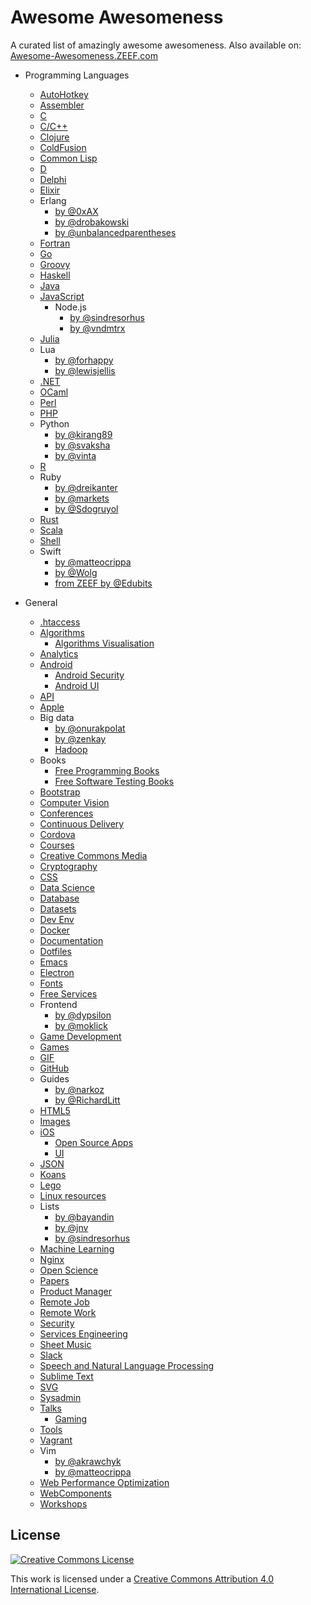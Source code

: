 # Awesome Awesomeness

A curated list of amazingly awesome awesomeness.
Also available on: [Awesome-Awesomeness.ZEEF.com](https://awesome-awesomeness.zeef.com/alexander.bayandin)

- Programming Languages
	- [AutoHotkey](https://github.com/ahkscript/awesome-AutoHotkey)
	- [Assembler](https://github.com/mat0thew/awesome-asm)
	- [C](https://github.com/kozross/awesome-c)
	- [C/C++](https://github.com/fffaraz/awesome-cpp)
	- [Clojure](https://github.com/razum2um/awesome-clojure)
	- [ColdFusion](https://github.com/seancoyne/awesome-coldfusion)
	- [Common Lisp](https://github.com/kozross/awesome-cl)
	- [D](https://github.com/zhaopuming/awesome-d)
	- [Delphi](https://github.com/Fr0sT-Brutal/awesome-delphi)
	- [Elixir](https://github.com/h4cc/awesome-elixir)
	- Erlang
		- [by @0xAX](https://github.com/0xAX/erlang-bookmarks)
		- [by @drobakowski](https://github.com/drobakowski/awesome-erlang)
		- [by @unbalancedparentheses](https://github.com/unbalancedparentheses/spawnedshelter)
	- [Fortran](https://github.com/rabbiabram/awesome-fortran)
	- [Go](https://github.com/avelino/awesome-go)
	- [Groovy](https://github.com/kdabir/awesome-groovy)
	- [Haskell](https://github.com/krispo/awesome-haskell)
	- [Java](https://github.com/akullpp/awesome-java)
	- [JavaScript](https://github.com/sorrycc/awesome-javascript)
		- Node.js
			- [by @sindresorhus](https://github.com/sindresorhus/awesome-nodejs)
			- [by @vndmtrx](https://github.com/vndmtrx/awesome-nodejs)
	- [Julia](https://github.com/svaksha/Julia.jl)
	- Lua
		- [by @forhappy](https://github.com/forhappy/awesome-lua)
		- [by @lewisjellis](https://github.com/LewisJEllis/awesome-lua)
	- [.NET](https://github.com/quozd/awesome-dotnet)
	- [OCaml](https://github.com/rizo/awesome-ocaml)
	- [Perl](https://github.com/hachiojipm/awesome-perl)
	- [PHP](https://github.com/ziadoz/awesome-php)
	- Python
		- [by @kirang89](https://github.com/kirang89/pycrumbs)
		- [by @svaksha](https://github.com/svaksha/pythonidae)
		- [by @vinta](https://github.com/vinta/awesome-python)
	- [R](https://github.com/qinwf/awesome-R)
	- Ruby
		- [by @dreikanter](https://github.com/dreikanter/ruby-bookmarks)
		- [by @markets](https://github.com/markets/awesome-ruby)
		- [by @Sdogruyol](https://github.com/Sdogruyol/awesome-ruby)
	- [Rust](https://github.com/kud1ing/awesome-rust)
	- [Scala](https://github.com/lauris/awesome-scala)
	- [Shell](https://github.com/alebcay/awesome-shell)
	- Swift
		- [by @matteocrippa](https://github.com/matteocrippa/awesome-swift)
		- [by @Wolg](https://github.com/Wolg/awesome-swift)
		- [from ZEEF by @Edubits](https://awesome-swift.zeef.com/robin.eggenkamp)

- General
	- [.htaccess](https://github.com/phanan/htaccess)
	- [Algorithms](https://github.com/tayllan/awesome-algorithms)
		- [Algorithms Visualisation](https://github.com/enjalot/algovis)
	- [Analytics](https://github.com/onurakpolat/awesome-analytics)
	- [Android](https://github.com/JStumpp/awesome-android)
		- [Android Security](https://github.com/ashishb/android-security-awesome)
		- [Android UI](https://github.com/wasabeef/awesome-android-ui)
	- [API](https://github.com/Kikobeats/awesome-api)
	- [Apple](https://github.com/joeljfischer/awesome-apple)
	- Big data
		- [by @onurakpolat](https://github.com/onurakpolat/awesome-bigdata)
		- [by @zenkay](https://github.com/zenkay/bigdata-ecosystem)
		- [Hadoop](https://github.com/youngwookim/awesome-hadoop)
	- Books
		- [Free Programming Books](https://github.com/vhf/free-programming-books)
		- [Free Software Testing Books](https://github.com/ligurio/free-software-testing-books)
	- [Bootstrap](https://github.com/therebelrobot/awesome-bootstrap)
	- [Computer Vision](https://github.com/jbhuang0604/awesome-computer-vision)
	- [Conferences](https://github.com/RichardLitt/awesome-conferences)
	- [Continuous Delivery](https://github.com/itech001/ciandcd)
	- [Cordova](https://github.com/busterc/awesome-cordova)
	- [Courses](https://github.com/prakhar1989/awesome-courses)
	- [Creative Commons Media](https://github.com/shime/creative-commons-media)
	- [Cryptography](https://github.com/MaciejCzyzewski/retter)
	- [CSS](https://github.com/sota0805/awesome-css)
	- [Data Science](https://github.com/okulbilisim/awesome-datascience)
	- [Database](https://github.com/numetriclabz/awesome-db)
	- [Datasets](https://github.com/caesar0301/awesome-public-datasets)
	- [Dev Env](https://github.com/jondot/awesome-devenv)
	- [Docker](https://github.com/veggiemonk/awesome-docker)
	- [Documentation](https://github.com/PharkMillups/beautiful-docs)
	- [Dotfiles](https://github.com/webpro/awesome-dotfiles)
	- [Emacs](https://github.com/emacs-tw/awesome-emacs)
	- [Electron](https://github.com/sindresorhus/awesome-electron)
	- [Fonts](https://github.com/brabadu/awesome-fonts)
	- [Free Services](https://github.com/ripienaar/free-for-dev)
	- Frontend
		- [by @dypsilon](https://github.com/dypsilon/frontend-dev-bookmarks)
		- [by @moklick](https://github.com/moklick/frontend-stuff)
	- [Game Development](https://github.com/ellisonleao/magictools)
	- [Games](https://github.com/leereilly/games)
	- [GIF](https://github.com/Kikobeats/awesome-gif)
	- [GitHub](https://github.com/Kikobeats/awesome-github)
	- Guides
		- [by @narkoz](https://github.com/narkoz/guides)
		- [by @RichardLitt](https://github.com/RichardLitt/awesome-styleguides)
	- [HTML5](https://github.com/diegocard/awesome-html5)
	- [Images](https://github.com/heyalexej/awesome-images)
	- [iOS](https://github.com/vsouza/awesome-ios)
		- [Open Source Apps](https://github.com/dkhamsing/open-source-ios-apps)
		- [UI](https://github.com/cjwirth/awesome-ios-ui)
	- [JSON](https://github.com/burningtree/awesome-json)
	- [Koans](https://github.com/ahmdrefat/awesome-koans)
	- [Lego](https://github.com/adius/awesome-lego)
	- [Linux resources](https://github.com/itech001/awesome-linux-resources)
	- Lists
		- [by @bayandin](https://github.com/bayandin/awesome-awesomeness)
		- [by @jnv](https://github.com/jnv/lists)
		- [by @sindresorhus](https://github.com/sindresorhus/awesome)
	- [Machine Learning](https://github.com/josephmisiti/awesome-machine-learning)
	- [Nginx](https://github.com/fcambus/nginx-resources)
	- [Open Science](https://github.com/silky/awesome-open-science)
	- [Papers](https://github.com/papers-we-love/papers-we-love)
	- [Product Manager](https://github.com/hugo53/awesome-ProductManager)
	- [Remote Job](https://github.com/lukasz-madon/awesome-remote-job)
	- [Remote Work](https://github.com/hugo53/awesome-RemoteWork)
	- [Security](https://github.com/sbilly/awesome-security)
	- [Services Engineering](https://github.com/mmcgrana/services-engineering)
	- [Sheet Music](https://github.com/adius/awesome-sheet-music)
	- [Slack](https://github.com/matiassingers/awesome-slack)
	- [Speech and Natural Language Processing](https://github.com/edobashira/speech-language-processing)
	- [Sublime Text](https://github.com/dreikanter/sublime-bookmarks)
	- [SVG](https://github.com/willianjusten/awesome-svg)
	- [Sysadmin](https://github.com/kahun/awesome-sysadmin)
	- [Talks](https://github.com/JanVanRyswyck/awesome-talks)
		- [Gaming](https://github.com/hzoo/awesome-gametalks)
	- [Tools](https://github.com/cjbarber/ToolsOfTheTrade)
	- [Vagrant](https://github.com/iJackUA/awesome-vagrant)
	- Vim
		- [by @akrawchyk](https://github.com/akrawchyk/awesome-vim)
		- [by @matteocrippa](https://github.com/matteocrippa/awesome-vim)
	- [Web Performance Optimization](https://github.com/davidsonfellipe/awesome-wpo)
	- [WebComponents](https://github.com/mateusortiz/webcomponents-the-right-way)
	- [Workshops](https://github.com/therebelrobot/awesome-workshopper)

## License

[![Creative Commons License](http://i.creativecommons.org/l/by/4.0/88x31.png)](http://creativecommons.org/licenses/by/4.0/)

This work is licensed under a [Creative Commons Attribution 4.0 International License](http://creativecommons.org/licenses/by/4.0/).
